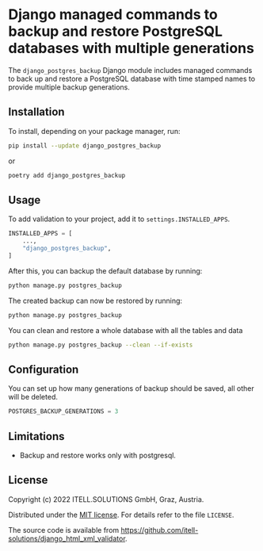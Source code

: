 # Django managed commands to backup and restore PostgreSQL databases with multiple generations

The `django_postgres_backup` Django module includes managed commands to back
up and restore a PostgreSQL database with time stamped names to provide
multiple backup generations.

## Installation

To install, depending on your package manager, run:

```bash
pip install --update django_postgres_backup
```

or

```bash
poetry add django_postgres_backup
```

## Usage

To add validation to your project, add it to `settings.INSTALLED_APPS`.

```python
INSTALLED_APPS = [
    ...,
    "django_postgres_backup",
]
```

After this, you can backup the default database by running:

```bash
python manage.py postgres_backup
```

The created backup can now be restored by running:

```bash
python manage.py postgres_backup
```

You can clean and restore a whole database with all the tables and data

```bash
python manage.py postgres_backup --clean --if-exists
```

## Configuration

You can set up how many generations of backup should be saved, all other will be deleted.

```python
POSTGRES_BACKUP_GENERATIONS = 3
```

## Limitations

- Backup and restore works only with postgresql.

## License

Copyright (c) 2022 ITELL.SOLUTIONS GmbH, Graz, Austria.

Distributed under the
[MIT license](https://en.wikipedia.org/wiki/MIT_License). For details refer to
the file `LICENSE`.

The source code is available from
<https://github.com/itell-solutions/django_html_xml_validator>.
